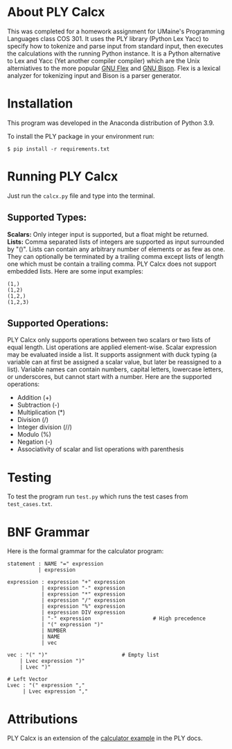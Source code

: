 # About PLY Calcx

This was completed for a homework assignment for UMaine's Programming Languages class COS 301.  It uses the PLY library (Python Lex Yacc) to specify how to tokenize and parse input from standard input, then executes the calculations with the running Python instance.  It is a Python alternative to Lex and Yacc (Yet another compiler compiler) which are the Unix alterniatives to the more popular [GNU Flex](https://www.gnu.org/software/flex/) and [GNU Bison](https://www.gnu.org/software/bison/).  Flex is a lexical analyzer for tokenizing input and Bison is a parser generator.

# Installation
This program was developed in the Anaconda distribution of Python 3.9.

To install the PLY package in your environment run:
```
$ pip install -r requirements.txt
```

# Running PLY Calcx
Just run the `calcx.py` file and type into the terminal.

## Supported Types:
**Scalars:**  Only integer input is supported, but a float might be returned.  
**Lists:**  Comma separated lists of integers are supported as input surrounded by "()".  Lists can contain any arbitrary number of elements or as few as one.  They can optionally be terminated by a trailing comma except lists of length one which must be contain a trailing comma.  PLY Calcx does not support embedded lists.  Here are some input examples:  
```
(1,)
(1,2)
(1,2,)
(1,2,3)
```

## Supported Operations:
PLY Calcx only supports operations between two scalars or two lists of equal length.  List operations are applied element-wise.  Scalar expression may be evaluated inside a list.  It supports assignment with duck typing (a variable can at first be assigned a scalar value, but later be reassigned to a list).  Variable names can contain numbers, capital letters, lowercase letters, or underscores, but cannot start with a number.  Here are the supported operations:  
- Addition (+)
- Subtraction (-)
- Multiplication (*)
- Division (/)
- Integer division (//)
- Modulo (%)
- Negation (-)
- Associativity of scalar and list operations with parenthesis

# Testing

To test the program run `test.py` which runs the test cases from `test_cases.txt`.


# BNF Grammar
Here is the formal grammar for the calculator program:
```
statement : NAME "=" expression
          | expression

expression : expression "+" expression
           | expression "-" expression
           | expression "*" expression
           | expression "/" expression
           | expression "%" expression
           | expression DIV expression
           | "-" expression                    # High precedence
           | "(" expression ")"
           | NUMBER
           | NAME
           | vec

vec : "(" ")"                        # Empty list
    | Lvec expression ")"
    | Lvec ")"

# Left Vector
Lvec : "(" expression ","
     | Lvec expression ","

```

# Attributions
PLY Calcx is an extension of the [calculator example](https://github.com/dabeaz/ply/blob/master/example/calc/calc.py) in the PLY docs.